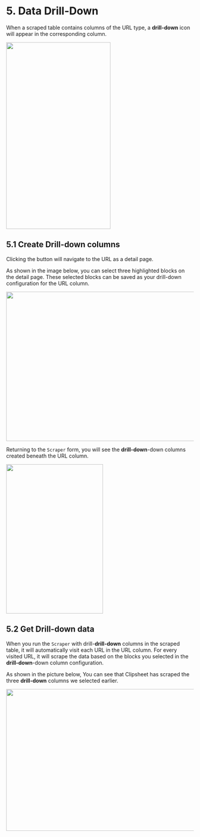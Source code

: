 
# 5. Data Drill-Down

When a scraped table contains columns of the URL type, a **drill-down** icon will appear in the corresponding column.

<img src="../clipsheet/assets/en-US/data-drill-down/column_drill_down_example.png" style="width: 280px; height: 500px; object-fit: contain;" />

## 5.1 Create Drill-down columns

Clicking the button will navigate to the URL as a detail page.

As shown in the image below, you can select three highlighted blocks on the detail page. These selected blocks can be saved as your drill-down configuration for the URL column.

<img src="../clipsheet/assets/en-US/data-drill-down/drill_down_detail_page.png" style="width: 600px; height: 400px; object-fit: contain;" />

Returning to the `Scraper` form, you will see the **drill-down**-down columns created beneath the URL column.

<img src="../clipsheet/assets/en-US/data-drill-down/table_drill_down_columns.png" style="width: 260px; height: 400px; object-fit: contain;" />

## 5.2 Get Drill-down data

When you run the `Scraper` with drill-**drill-down** columns in the scraped table, it will automatically visit each URL in the URL column. For every visited URL, it will scrape the data based on the blocks you selected in the **drill-down**-down column configuration.

As shown in the picture below, You can see that Clipsheet has scraped the three **drill-down** columns we selected earlier.

<img src="../clipsheet/assets/en-US/data-drill-down/data_with_drill_down_columns.png" style="width: 800px; height: 380px; object-fit: contain;" />

